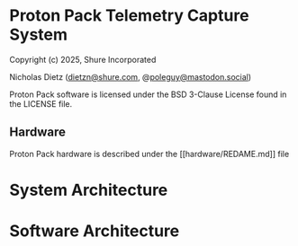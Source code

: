 # Proton Pack Telemetry Capture System

Copyright (c) 2025, Shure Incorporated

Nicholas Dietz (dietzn@shure.com, @poleguy@mastodon.social)

Proton Pack software is licensed under the BSD 3-Clause License found in the LICENSE file.

## Hardware
Proton Pack hardware is described under the [[hardware/REDAME.md]] file

# System Architecture

# Software Architecture